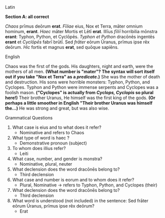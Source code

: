 
Latin

**Section A:  all correct**

*Chaos* prīmus deōrum **erat**. *Fīliae* eius, Nox et Terra, māter omnium hominum, **erant**.
*Haec* māter Mortis et Lētī **erat**. Illīus *fīliī* horribilia mōnstra **erant**: Typhon, Python, et Cyclōpēs.
*Typhon et Python* dracōnēs ingentēs **erant** et *Cyclōpēs* fabrī brūtī.
Sed *frāter* eōrum Ūranus, prīmus ipse rēx deōrum. *Hic* fortis et magnus **erat**, sed quōque sapiēns.

English

Chaos was the first of the gods. His daughters, night and earth, were the mothers of all men. **(What number is "mater"?  The syntax will sort itself out if you take "Nox et Terra" as a *predicate*.)**
She was the mother of death and destruction. His sons were horrible monsters: Typhon, Python, and Cyclopes.
Typhon and Python were immense serpents and Cyclopes was a foolish mason. **("Cyclopes" is actually from *Cyclops, Cyclopis* so plural here!)**
Their brother Uranus, He himself was the first king of the gods. **(Or perhaps a little smoother in English "Their brother Uranus was himself the...)** He was strong and great, but was also wise.

Grammatical Questions

1. What case is eius and to what does it refer?
    - Nominative and refers to Chaos
2. What type of word is haec ?
    - Demonstrative pronoun (subject)
3. To whom does illius refer?
    - Leiti
4. What case, number, and gender is monstra?
    - Nominative, plural, neuter
5. What declension does the word dracōnēs belong to?
    - Third declension
6. What case and number is eorum and to whom does it refer?
    - Plural, Nominative → refers to Typhon, Python, and Cyclopes (their)
7. What declension does the word dracōnēs belong to?
    - Third declension  
8. What word is understood (not included) in the sentence: Sed frāter eōrum Ūranus, prīmus ipse rēx deōrum?
    - Erat
